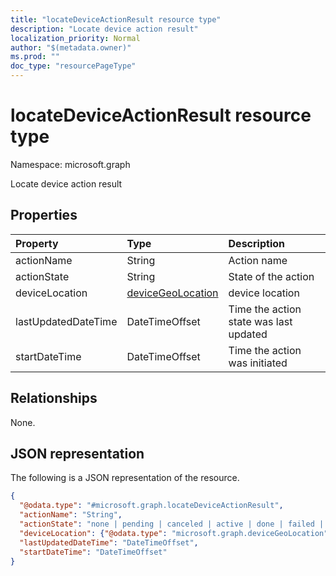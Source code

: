 ```yaml
---
title: "locateDeviceActionResult resource type"
description: "Locate device action result"
localization_priority: Normal
author: "$(metadata.owner)"
ms.prod: ""
doc_type: "resourcePageType"
---
```


# locateDeviceActionResult resource type

Namespace: microsoft.graph

Locate device action result

## Properties

| Property            | Type                                                   | Description                            |
| :------------------ | :----------------------------------------------------- | :------------------------------------- |
| actionName          | String                                                 | Action name                            |
| actionState         | String                                                 | State of the action                    |
| deviceLocation      | [deviceGeoLocation](../resources/devicegeolocation.md) | device location                        |
| lastUpdatedDateTime | DateTimeOffset                                         | Time the action state was last updated |
| startDateTime       | DateTimeOffset                                         | Time the action was initiated          |

## Relationships

None.

## JSON representation

The following is a JSON representation of the resource.

<!-- {
  "blockType": "resource",
  "@odata.type": "microsoft.graph.locateDeviceActionResult",
}
-->

```json
{
  "@odata.type": "#microsoft.graph.locateDeviceActionResult",
  "actionName": "String",
  "actionState": "none | pending | canceled | active | done | failed | notSupported",
  "deviceLocation": {"@odata.type": "microsoft.graph.deviceGeoLocation"},
  "lastUpdatedDateTime": "DateTimeOffset",
  "startDateTime": "DateTimeOffset"
}
```